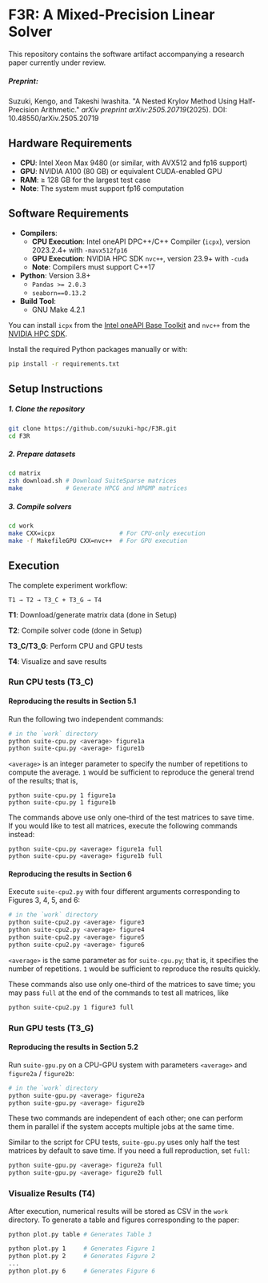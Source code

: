 # F3R: A Mixed-Precision Linear Solver

This repository contains the software artifact accompanying a research paper currently under review.

##### Preprint:

Suzuki, Kengo, and Takeshi Iwashita. "A Nested Krylov Method Using Half-Precision Arithmetic." *arXiv preprint arXiv:2505.20719*(2025). DOI: 10.48550/arXiv.2505.20719

## Hardware Requirements

- **CPU**: Intel Xeon Max 9480 (or similar, with AVX512 and fp16 support)
- **GPU**: NVIDIA A100 (80 GB) or equivalent CUDA-enabled GPU
- **RAM**: ≥ 128 GB for the largest test case
- **Note**: The system must support fp16 computation

## Software Requirements

- **Compilers**:
  - **CPU Execution**: Intel oneAPI DPC++/C++ Compiler (`icpx`), version 2023.2.4+ with `-mavx512fp16`
  - **GPU Execution**: NVIDIA HPC SDK `nvc++`, version 23.9+ with `-cuda`
  - **Note**: Compilers must support C++17
- **Python**: Version 3.8+
  - `Pandas >= 2.0.3`
  - `seaborn==0.13.2`
- **Build Tool**:
  - GNU Make 4.2.1

You can install `icpx` from the [Intel oneAPI Base Toolkit](https://www.intel.com/content/www/us/en/developer/tools/oneapi/base-toolkit-download.html) and `nvc++` from the [NVIDIA HPC SDK](https://developer.nvidia.com/nvidia-hpc-sdk-239-downloads).

Install the required Python packages manually or with:

```bash
pip install -r requirements.txt
```

## Setup Instructions

##### 1. Clone the repository

```bash
git clone https://github.com/suzuki-hpc/F3R.git
cd F3R
```

##### 2. Prepare datasets

```zsh
cd matrix
zsh download.sh # Download SuiteSparse matrices
make            # Generate HPCG and HPGMP matrices
```

##### 3. Compile solvers

```bash
cd work
make CXX=icpx                  # For CPU-only execution
make -f MakefileGPU CXX=nvc++  # For GPU execution
```

## Execution

The complete experiment workflow:

```
T1 → T2 → T3_C + T3_G → T4
```

**T1**: Download/generate matrix data (done in Setup)

**T2**: Compile solver code (done in Setup)

**T3_C/T3_G**: Perform CPU and GPU tests

**T4**: Visualize and save results

### Run CPU tests (T3_C)

#### Reproducing the results in Section 5.1

Run the following two independent commands:

```bash
# in the `work` directory
python suite-cpu.py <average> figure1a
python suite-cpu.py <average> figure1b
```

`<average>` is an integer parameter to specify the number of repetitions to compute the average. `1` would be sufficient to reproduce the general trend of the results; that is,

```
python suite-cpu.py 1 figure1a
python suite-cpu.py 1 figure1b
```

The commands above use only one-third of the test matrices to save time. If you would like to test all matrices, execute the following commands instead:

```
python suite-cpu.py <average> figure1a full
python suite-cpu.py <average> figure1b full
```

#### Reproducing the results in Section 6

Execute `suite-cpu2.py` with four different arguments corresponding to Figures 3, 4, 5, and 6:

```bash
# in the `work` directory
python suite-cpu2.py <average> figure3
python suite-cpu2.py <average> figure4
python suite-cpu2.py <average> figure5
python suite-cpu2.py <average> figure6
```

`<average>` is the same parameter as for `suite-cpu.py`; that is, it specifies the number of repetitions. `1` would be sufficient to reproduce the results quickly.

These commands also use only one-third of the matrices to save time; you may pass `full` at the end of the commands to test all matrices, like 

```bash
python suite-cpu2.py 1 figure3 full
```

### Run GPU tests (T3_G)

#### Reproducing the results in Section 5.2

Run `suite-gpu.py` on a CPU-GPU system with parameters `<average>` and `figure2a` / `figure2b`:

```bash
# in the `work` directory
python suite-gpu.py <average> figure2a
python suite-gpu.py <average> figure2b
```

These two commands are independent of each other; one can perform them in parallel if the system accepts multiple jobs at the same time.

Similar to the script for CPU tests, `suite-gpu.py` uses only half the test matrices by default to save time. If you need a full reproduction, set `full`:

```bash
python suite-gpu.py <average> figure2a full
python suite-gpu.py <average> figure2b full
```

### Visualize Results (T4)

After execution, numerical results will be stored as CSV in the `work` directory. To generate a table and figures corresponding to the paper:

```zsh
python plot.py table # Generates Table 3

python plot.py 1     # Generates Figure 1
python plot.py 2     # Generates Figure 2
...
python plot.py 6     # Generates Figure 6
```

